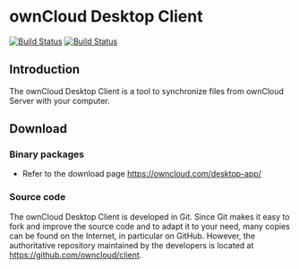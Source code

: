 # ownCloud Desktop Client

[![Build Status](https://drone.owncloud.com/api/badges/owncloud/client/status.svg)](https://drone.owncloud.com/owncloud/client) [![Build Status](https://github.com/owncloud/client/workflows/ownCloud%20CI/badge.svg)](https://github.com/owncloud/client/actions)

## Introduction

The ownCloud Desktop Client is a tool to synchronize files from ownCloud Server
with your computer.

## Download

### Binary packages

- Refer to the download page https://owncloud.com/desktop-app/

### Source code

The ownCloud Desktop Client is developed in Git. Since Git makes it easy to
fork and improve the source code and to adapt it to your need, many copies
can be found on the Internet, in particular on GitHub. However, the
authoritative repository maintained by the developers is located at
https://github.com/owncloud/client.
